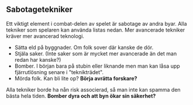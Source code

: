 ## Sabotagetekniker
Ett viktigt element i combat-delen av spelet är sabotage av andra byar. Alla tekniker som spelaren kan använda listas nedan. 
Mer avancerade tekniker kräver mer avancerad teknologi.

- Sätta eld på byggnader. Om folk sover där kanske de dör. 
- Stjäla saker. (Inte saker som är mycket mer avancerade än det man redan har kanske?)
- Bomber. I början bara på stubin eller liknande men man kan låsa upp fjärrutlösning senare i "teknikträdet".
- Mörda folk. Kan bli lite op? **Börja avrätta forskare?**

Alla tekniker borde ha nån risk associerad, så man inte kan spamma den bästa hela tiden. **Bomber dyra och att byn ökar sin säkerhet?**
